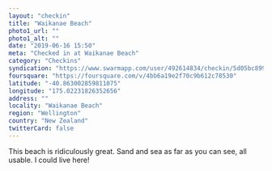 ```yaml
---
layout: "checkin"
title: "Waikanae Beach"
photo1_url: ""
photo1_alt: ""
date: "2019-06-16 15:50"
meta: "Checked in at Waikanae Beach"
category: "Checkins"
syndication: "https://www.swarmapp.com/user/492614834/checkin/5d05bc8996df08000883a70a"
foursquare: "https://foursquare.com/v/4bb6a19e2f70c9b612c78530"
latitude: "-40.863002859811075"
longitude: "175.02231826352656"
address: ""
locality: "Waikanae Beach"
region: "Wellington"
country: "New Zealand"
twitterCard: false
---
```

This beach is ridiculously great. Sand and sea as far as you can see, all usable. I could live here!

